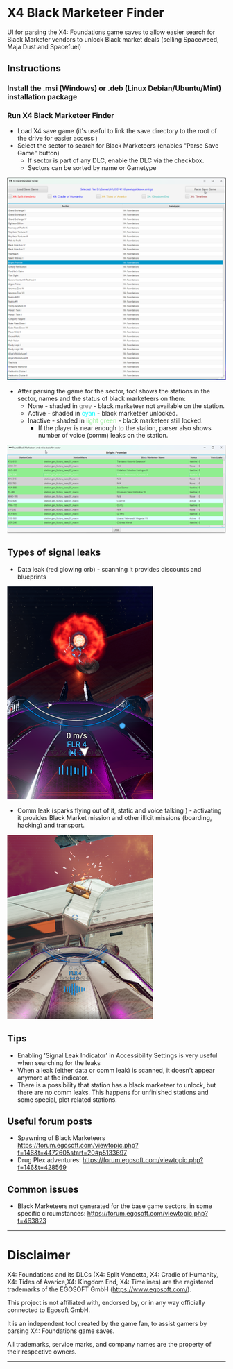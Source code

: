  # X4 Black Marketeer Finder
UI for parsing the X4: Foundations game saves to allow easier search for Black Marketer vendors to unlock Black market deals (selling Spaceweed, Maja Dust and Spacefuel)

## Instructions

### Install the .msi (Windows) or .deb (Linux Debian/Ubuntu/Mint) installation package

### Run X4 Black Marketeer Finder

* Load X4 save game (it's useful to link the save directory to the root of the drive for easier access )
* Select the sector to search for Black Marketeers (enables "Parse Save Game" button)
   * If sector is part of any DLC, enable the DLC via the checkbox.
   * Sectors can be sorted by name or Gametype

![X4 Black Markeeer Finder main](images/X4BlackMarketeerFinder-Main.png)

* After parsing the game for the sector, tool shows the stations in the sector, names and the status of black marketeers on them:
   * None - shaded in <span style="color:grey">grey</span> - black marketeer not available on the station.
   * Active - shaded in <span style="color:cyan">cyan</span> - black marketeer unlocked.
   * Inactive - shaded in <span style="color:lightgreen">light green</span> - black marketeer still locked.
     *  If the player is near enough to the station, parser also shows number of voice (comm) leaks on the station.

![X4 Black Markeeer Finder Parsed](images/X4BlackMarketeerFinder-Parsed.png)

## Types of signal leaks
* Data leak (red glowing orb) - scanning it provides discounts and blueprints 

![Data leak](images/SignalLeak.png)
 
* Comm leak (sparks flying out of it, static and voice talking ) - activating it provides Black Market mission and other illicit missions (boarding, hacking) and transport.

![Comm leak](images/CommLeak.png)
## Tips
- Enabling 'Signal Leak Indicator' in Accessibility Settings is very useful when searching for the leaks
- When a leak (either data or comm leak) is scanned, it doesn't appear anymore at the indicator.
- There is a possibility that station has a black marketeer to unlock, but there are no comm leaks. This happens for unfinished stations and some special, plot related stations.

## Useful forum posts
- Spawning of Black Marketeers https://forum.egosoft.com/viewtopic.php?f=146&t=447260&start=20#p5133697
- Drug Plex adventures: https://forum.egosoft.com/viewtopic.php?f=146&t=428569

## Common issues
- Black Marketeers not generated for the base game sectors, in some specific circumstances: https://forum.egosoft.com/viewtopic.php?t=463823

---
# Disclaimer
X4: Foundations and its DLCs (X4: Split Vendetta, X4: Cradle of Humanity, X4: Tides of Avarice,X4: Kingdom End, X4: Timelines) are the registered trademarks of the EGOSOFT GmbH (https://www.egosoft.com/).

This project is not affiliated with, endorsed by, or in any way officially connected to Egosoft GmbH. 

It is an independent tool created by the game fan, to assist gamers by parsing X4: Foundations game saves.

All trademarks, service marks, and company names are the property of their respective owners.

---


